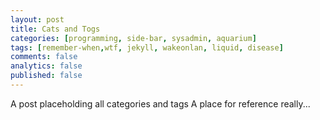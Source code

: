 ```yaml
---
layout: post
title: Cats and Togs
categories: [programming, side-bar, sysadmin, aquarium]
tags: [remember-when,wtf, jekyll, wakeonlan, liquid, disease]
comments: false
analytics: false
published: false
---
```

A post placeholding all categories and tags
A place for reference really...
